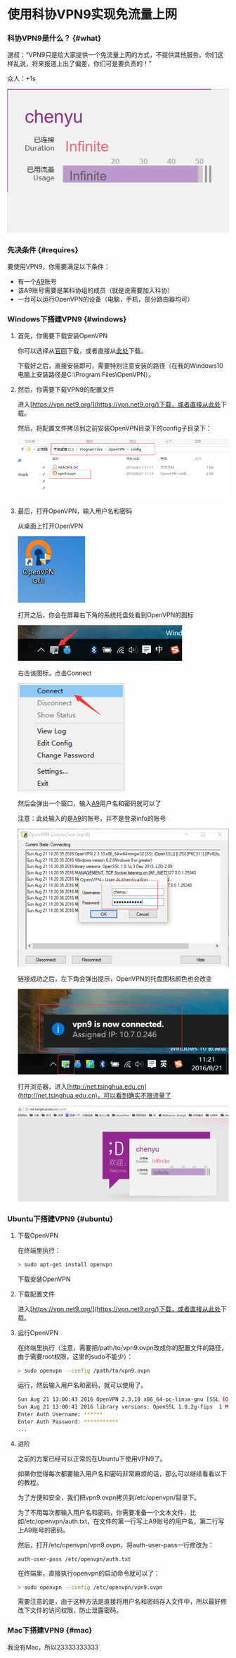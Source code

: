 # 使用科协VPN9实现免流量上网

### 科协VPN9是什么？ {#what}

邈叔：“VPN9只是给大家提供一个免流量上网的方式，不提供其他服务。你们这样乱说，将来报道上出了偏差，你们可是要负责的！”

众人：+1s

![无限流量](images/infinite.png)

### 先决条件 {#requires}

要使用VPN9，你需要满足以下条件：

* 有一个[A9](https://accounts.net9.org/)账号
* 该A9账号需要是某科协组的成员（就是说需要加入科协）
* 一台可以运行OpenVPN的设备（电脑，手机，部分路由器均可）

### Windows下搭建VPN9 {#windows}

1. 首先，你需要下载安装OpenVPN

    你可以选择从[官网](http://openvpn.ustc.edu.cn/)下载，或者直接从<a href="files/openvpn-install-2.3.10-I601-x86_64.exe" target="_blank">此处</a>下载。

    下载好之后，直接安装即可，需要特别注意安装的路径（在我的Windows10电脑上安装路径是C:\Program Files\OpenVPN）。

1. 然后，你需要下载VPN9的配置文件

    进入[https://vpn.net9.org/](https://vpn.net9.org/)下载，或者直接从<a href="files/vpn9.ovpn" target="_blank">此处</a>下载。

    然后，将配置文件拷贝到之前安装OpenVPN目录下的config子目录下：

    ![配置文件](images/config.png)

1. 最后，打开OpenVPN，输入用户名和密码

    从桌面上打开OpenVPN

    ![OpenVPN桌面图标](images/openvpn-icon.png)

    打开之后，你会在屏幕右下角的系统托盘处看到OpenVPN的图标

    ![OpenVPN系统托盘](images/openvpn-system.png)

    右击该图标，点击Connect

    ![OpenVPN链接](images/openvpn-connect.png)

    然后会弹出一个窗口，输入[A9](https://accounts.net9.org/)用户名和密码就可以了

    注意：此处输入的是[A9](https://accounts.net9.org/)的账号，并不是登录info的账号

    ![OpenVPN密码](images/openvpn-password.png)

    链接成功之后，左下角会弹出提示，OpenVPN的托盘图标颜色也会改变

    ![OpenVPN链接成功](images/openvpn-success.png)

    打开浏览器，进入[http://net.tsinghua.edu.cn](http://net.tsinghua.edu.cn)，可以看到确实不限流量了

    ![不限流量](images/success.png)

### Ubuntu下搭建VPN9 {#ubuntu}

1. 下载OpenVPN

    在终端里执行：

    ```bash
    > sudo apt-get install openvpn
    ```

    下载安装OpenVPN

1. 下载配置文件

    进入[https://vpn.net9.org/](https://vpn.net9.org/)下载，或者直接从<a href="files/vpn9.ovpn" target="_blank">此处</a>下载。

1. 运行OpenVPN

    在终端里执行（注意，需要把/path/to/vpn9.ovpn改成你的配置文件的路径，由于需要root权限，这里的sudo不能少）：

    ```bash
    > sudo openvpn --config /path/to/vpn9.ovpn
    ```

    运行，然后输入用户名和密码，就可以使用了。

    ```bash
    Sun Aug 21 13:00:43 2016 OpenVPN 2.3.10 x86_64-pc-linux-gnu [SSL (OpenSSL)] [LZO] [EPOLL] [PKCS11] [MH] [IPv6] built on Feb  2 2016
    Sun Aug 21 13:00:43 2016 library versions: OpenSSL 1.0.2g-fips  1 Mar 2016, LZO 2.08
    Enter Auth Username: ******
    Enter Auth Password: ***********
    ...
    ```

1. 进阶

    之前的方案已经可以正常的在Ubuntu下使用VPN9了。

    如果你觉得每次都要输入用户名和密码非常麻烦的话，那么可以继续看看以下的教程。

    为了方便和安全，我们把vpn9.ovpn拷贝到/etc/openvpn/目录下。

    为了不用每次都输入用户名和密码，你需要准备一个文本文件，比如/etc/openvpn/auth.txt，在文件的第一行写上A9账号的用户名，第二行写上A9账号的密码。

    然后，打开/etc/openvpn/vpn9.ovpn，将auth-user-pass一行修改为：

    ```
    auth-user-pass /etc/openvpn/auth.txt
    ```

    在终端里，直接执行openvpn的启动命令就可以了：

    ```bash
    > sudo openvpn --config /etc/openvpn/vpn9.ovpn
    ```

    需要注意的是，由于这种方法是直接将用户名和密码存入文件中，所以最好修改下文件的访问权限，防止泄露密码。

### Mac下搭建VPN9 {#mac}

我没有Mac，所以23333333333